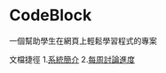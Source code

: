 # CodeBlock
一個幫助學生在網頁上輕鬆學習程式的專案

文檔捷徑
1.[系統簡介](/Documents/系統架構.md)
2.[每周討論進度](/Documents/每周討論進度.md)
